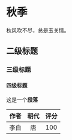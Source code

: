 # 秋季

秋风吹不尽，总是玉关情。

## 二级标题

### 三级标题

#### 四级标题

这是一个**段落**

| 作者 | 朝代 | 评分 |
| :--: | :--: | :--: |
| 李白 |  唐  | 100  |
